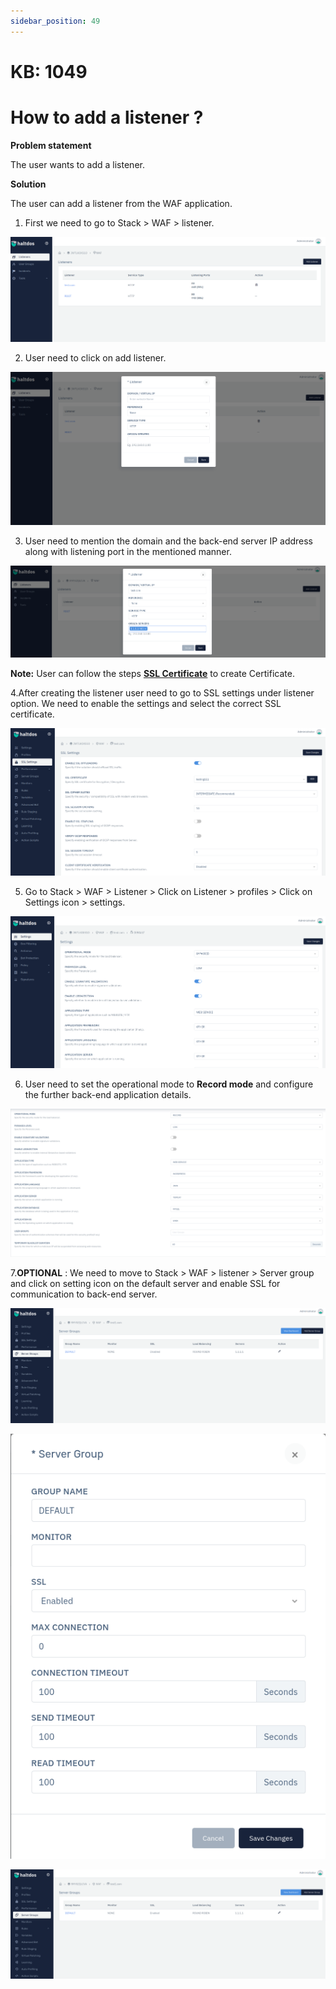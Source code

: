 ```yaml
---
sidebar_position: 49
---
```


# KB: 1049

# How to add a listener ?

**Problem statement**

The user wants to add a listener.

**Solution**

The user can add a listener from the WAF application.

1. First we need to go to Stack > WAF > listener.

![kb-1049](/img/waf/v6/kb/professionalconsole.png)

2. User need to click on add listener.

![kb-1049](/img/waf/v6/kb/proflistener.png)

3. User need to mention the domain and the back-end server IP address along with listening port in the mentioned manner.

![kb-1049](/img/waf/v6/kb/proflis.png)

**Note:** User can follow the steps [**SSL Certificate**](kb-1028.md) to create Certificate.

4.After creating the listener user need to go to SSL settings under listener option. We need to enable the settings and select the correct SSL certificate.

![kb-1049](/img/waf/v6/kb/ssl.png)

5. Go to Stack > WAF > Listener > Click on Listener > profiles > Click on Settings icon > settings.

![kb-1049](/img/waf/v6/kb/lisset.png)

6. User need to set the operational mode to **Record mode** and configure the further back-end application details.

![kb-1049](/img/waf/v6/kb/ssl1.png)

7.**OPTIONAL** : We need to move to Stack > WAF > listener > Server group and click on setting icon on the default server and enable SSL for communication to back-end server.

![kb-1049](/img/waf/v6/kb/op.png)

![kb-1049](/img/waf/v6/kb/opp.png)

![kb-1049](/img/waf/v6/kb/oppp.png)




